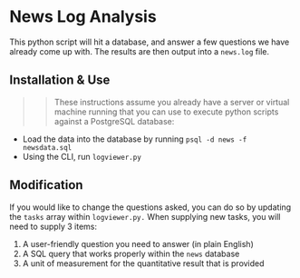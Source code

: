 # News Log Analysis

This python script will hit a database, and answer a few questions we have already come up with.  The results are then output into a `news.log` file.

## Installation & Use

>> These instructions assume you already have a server or virtual machine running that you can use to execute python scripts against a PostgreSQL database:

- Load the data into the database by running `psql -d news -f newsdata.sql`
- Using the CLI, run `logviewer.py`

## Modification

If you would like to change the questions asked, you can do so by updating the `tasks` array within `logviewer.py.`  When supplying new tasks, you will need to supply 3 items:

1. A user-friendly question you need to answer (in plain English) 
2. A SQL query that works properly within the `news` database
3. A unit of measurement for the quantitative result that is provided